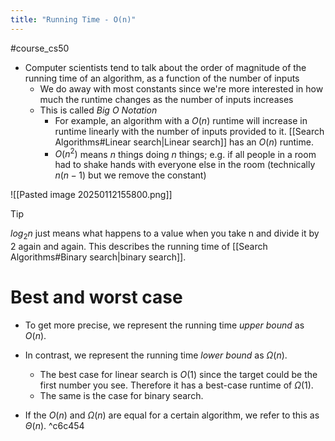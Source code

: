 ```yaml
---
title: "Running Time - O(n)"
---
```

#course_cs50 

- Computer scientists tend to talk about the order of magnitude of the running time of an algorithm, as a function of the number of inputs
    - We do away with most constants since we're more interested in how much the runtime changes as the number of inputs increases
    - This is called *Big O Notation*
        - For example, an algorithm with a $O(n)$ runtime will increase in runtime linearly with the number of inputs provided to it. [[Search Algorithms#Linear search|Linear search]] has an $O(n)$ runtime.
        - $O(n^2)$ means $n$ things doing $n$ things; e.g. if all people in a room had to shake hands with everyone else in the room (technically $n(n-1)$ but we remove the constant)

![[Pasted image 20250112155800.png]]

> [!tip]
> $log_{2}n$ just means what happens to a value when you take n and divide it by 2 again and again. This describes the running time of [[Search Algorithms#Binary search|binary search]].

# Best and worst case

- To get more precise, we represent the running time *upper bound* as $O(n)$.
- In contrast, we represent the running time *lower bound* as $\Omega(n)$.
    - The best case for linear search is $O(1)$ since the target could be the first number you see. Therefore it has a best-case runtime of $\Omega(1)$.
    - The same is the case for binary search.

- If the $O(n)$ and $\Omega(n)$ are equal for a certain algorithm, we refer to this as $\Theta(n)$. ^c6c454
